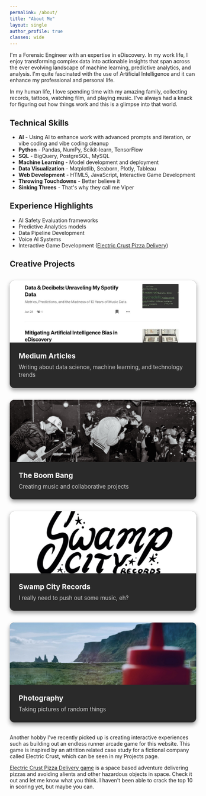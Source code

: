 ```yaml
---
permalink: /about/
title: "About Me"
layout: single
author_profile: true
classes: wide
---
```


I'm a Forensic Engineer with an expertise in eDiscovery. In my work life, I enjoy transforming complex data into actionable insights that span across the ever evolving landscape of machine learning, predictive analytics, and analysis. I'm quite fascinated with the use of Artificial Intelligence and it can enhance my professional and personal life. 

In my human life, I love spending time with my amazing family, collecting records, tattoos, watching film, and playing music. I've always had a knack for figuring out how things work and this is a glimpse into that world. 

## Technical Skills

- **AI** - Using AI to enhance work with advanced prompts and iteration, or vibe coding and vibe coding cleanup
- **Python** - Pandas, NumPy, Scikit-learn, TensorFlow
- **SQL** - BigQuery, PostgreSQL, MySQL
- **Machine Learning** - Model development and deployment
- **Data Visualization** - Matplotlib, Seaborn, Plotly, Tableau
- **Web Development** - HTML5, JavaScript, Interactive Game Development
- **Throwing Touchdowns** - Better believe it
- **Sinking Threes** - That's why they call me Viper

## Experience Highlights

- AI Safety Evaluation frameworks
- Predictive Analytics models
- Data Pipeline Development
- Voice AI Systems
- Interactive Game Development ([Electric Crust Pizza Delivery](/pizza-game/))

## Creative Projects

<div class="creative-showcase">
  <div class="creative-item">
    <div class="creative-image-container">
      <img src="/assets/images/creative-medium.jpg" alt="Medium Articles">
    </div>
    <div class="creative-content">
      <h4><a href="https://groundcontrolcharles.medium.com" target="_blank">Medium Articles</a></h4>
      <p>Writing about data science, machine learning, and technology trends</p>
    </div>
  </div>
  
  <div class="creative-item">
    <div class="creative-image-container">
      <img src="/assets/images/creative-boombang.jpg" alt="The Boom Bang">
    </div>
    <div class="creative-content">
      <h4><a href="https://www.theboombangisdead.com" target="_blank">The Boom Bang</a></h4>
      <p>Creating music and collaborative projects</p>
    </div>
  </div>
  
  <div class="creative-item">
    <div class="creative-image-container">
      <img src="/assets/images/creative-swampcity.jpg" alt="Swamp City Records">
    </div>
    <div class="creative-content">
      <h4><a href="https://swampcityrecs.com/" target="_blank">Swamp City Records</a></h4>
      <p>I really need to push out some music, eh?</p>
    </div>
  </div>
  
  <div class="creative-item">
    <div class="creative-image-container">
      <img src="/assets/images/creative-photography.jpg" alt="Photography">
    </div>
    <div class="creative-content">
      <h4>Photography</h4>
      <p>Taking pictures of random things</p>
    </div>
  </div>
</div>

<style>
.creative-showcase {
  display: grid;
  grid-template-columns: repeat(auto-fit, minmax(280px, 1fr));
  gap: 2rem;
  margin: 2rem 0;
}

.creative-item {
  background: #2a2a2a;
  border-radius: 12px;
  overflow: hidden;
  box-shadow: 0 6px 12px rgba(0,0,0,0.4);
  transition: all 0.3s ease;
}

.creative-item:hover {
  transform: translateY(-8px);
  box-shadow: 0 12px 24px rgba(0,0,0,0.6);
}

.creative-image-container {
  width: 100%;
  height: 168px; /* 5:3 ratio based on 280px min width = 168px height */
  overflow: hidden;
  position: relative;
}

.creative-image-container img {
  width: 100%;
  height: 100%;
  object-fit: cover;
  transition: transform 0.3s ease;
  display: block;
}

.creative-item:hover .creative-image-container img {
  transform: scale(1.05);
}

.creative-content {
  padding: 1.5rem;
}

.creative-content h4 {
  margin: 0 0 0.5rem 0;
  font-size: 1.2rem;
  color: #fff;
}

.creative-content h4 a {
  color: #fff;
  text-decoration: none;
  transition: color 0.3s ease;
}

.creative-content h4 a:hover {
  color: #7c4dff;
}

.creative-content p {
  margin: 0;
  color: #ccc;
  line-height: 1.4;
  font-size: 0.95rem;
}
</style>

Another hobby I've recently picked up is creating interactive experiences such as building out an endless runner arcade game for this website. This game is inspired by an attrition related case study for a fictional company called Electric Crust, which can be seen in my Projects page. 

[Electric Crust Pizza Delivery game](/pizza-game/) is a space based adventure delivering pizzas and avoiding alients and other hazardous objects in space. Check it out and let me know what you think. I haven't been able to crack the top 10 in scoring yet, but maybe you can. 